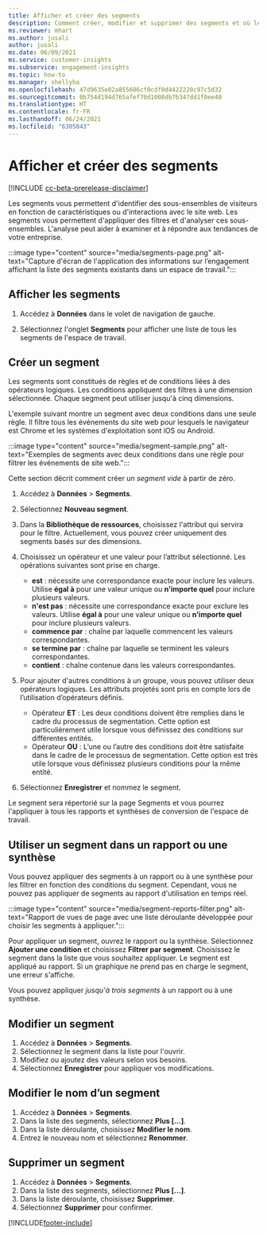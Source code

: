 ```yaml
---
title: Afficher et créer des segments
description: Comment créer, modifier et supprimer des segments et où les utiliser.
ms.reviewer: mhart
ms.author: jusali
author: jusali
ms.date: 06/09/2021
ms.service: customer-insights
ms.subservice: engagement-insights
ms.topic: how-to
ms.manager: shellyha
ms.openlocfilehash: 47d9635e02a855606cf0cdf0d4422220c97c5d32
ms.sourcegitcommit: 0b754d194d765afef70d1008db7b347dd1f0ee40
ms.translationtype: HT
ms.contentlocale: fr-FR
ms.lasthandoff: 06/24/2021
ms.locfileid: "6305843"
---
```

# <a name="view-and-create-segments"></a>Afficher et créer des segments

[!INCLUDE [cc-beta-prerelease-disclaimer](includes/cc-beta-prerelease-disclaimer.md)]

Les segments vous permettent d'identifier des sous-ensembles de visiteurs en fonction de caractéristiques ou d'interactions avec le site web. Les segments vous permettent d'appliquer des filtres et d'analyser ces sous-ensembles. L'analyse peut aider à examiner et à répondre aux tendances de votre entreprise. 

:::image type="content" source="media/segments-page.png" alt-text="Capture d'écran de l'application des informations sur l’engagement affichant la liste des segments existants dans un espace de travail.":::

## <a name="view-segments"></a>Afficher les segments

1. Accédez à **Données** dans le volet de navigation de gauche. 

1. Sélectionnez l'onglet **Segments** pour afficher une liste de tous les segments de l'espace de travail. 

## <a name="create-a-segment"></a>Créer un segment

Les segments sont constitués de règles et de conditions liées à des opérateurs logiques. Les conditions appliquent des filtres à une dimension sélectionnée. Chaque segment peut utiliser jusqu'à cinq dimensions.

L'exemple suivant montre un segment avec deux conditions dans une seule règle. Il filtre tous les événements du site web pour lesquels le navigateur est Chrome et les systèmes d'exploitation sont iOS ou Android.

:::image type="content" source="media/segment-sample.png" alt-text="Exemples de segments avec deux conditions dans une règle pour filtrer les événements de site web.":::

Cette section décrit comment créer un *segment vide* à partir de zéro.

1. Accédez à **Données** > **Segments**.

1. Sélectionnez **Nouveau segment**.

1. Dans la **Bibliothèque de ressources**, choisissez l'attribut qui servira pour le filtre. Actuellement, vous pouvez créer uniquement des segments basés sur des dimensions.

1. Choisissez un opérateur et une valeur pour l’attribut sélectionné. Les opérations suivantes sont prise en charge.
   - **est** : nécessite une correspondance exacte pour inclure les valeurs. Utilise **égal à** pour une valeur unique ou **n'importe quel** pour inclure plusieurs valeurs.
   - **n'est pas** : nécessite une correspondance exacte pour exclure les valeurs. Utilise **égal à** pour une valeur unique ou **n'importe quel** pour inclure plusieurs valeurs.
   - **commence par** : chaîne par laquelle commencent les valeurs correspondantes.
   - **se termine par** : chaîne par laquelle se terminent les valeurs correspondantes.
   - **contient** : chaîne contenue dans les valeurs correspondantes.

1. Pour ajouter d'autres conditions à un groupe, vous pouvez utiliser deux opérateurs logiques. Les attributs projetés sont pris en compte lors de l’utilisation d’opérateurs définis.
   - Opérateur **ET** : Les deux conditions doivent être remplies dans le cadre du processus de segmentation. Cette option est particulièrement utile lorsque vous définissez des conditions sur différentes entités.
   - Opérateur **OU** : L’une ou l’autre des conditions doit être satisfaite dans le cadre de le processus de segmentation. Cette option est très utile lorsque vous définissez plusieurs conditions pour la même entité.

1. Sélectionnez **Enregistrer** et nommez le segment. 

Le segment sera répertorié sur la page Segments et vous pourrez l'appliquer à tous les rapports et synthèses de conversion de l'espace de travail.

## <a name="use-a-segment-in-a-report-or-funnel"></a>Utiliser un segment dans un rapport ou une synthèse

Vous pouvez appliquer des segments à un rapport ou à une synthèse pour les filtrer en fonction des conditions du segment. Cependant, vous ne pouvez pas appliquer de segments au rapport d'utilisation en temps réel.

:::image type="content" source="media/segment-reports-filter.png" alt-text="Rapport de vues de page avec une liste déroulante développée pour choisir les segments à appliquer.":::

Pour appliquer un segment, ouvrez le rapport ou la synthèse. Sélectionnez **Ajouter une condition** et choisissez **Filtrer par segment**. Choisissez le segment dans la liste que vous souhaitez appliquer. Le segment est appliqué au rapport. Si un graphique ne prend pas en charge le segment, une erreur s'affiche.
 
Vous pouvez appliquer *jusqu'à trois segments* à un rapport ou à une synthèse.

## <a name="edit-a-segment"></a>Modifier un segment

1. Accédez à **Données** > **Segments**.
1. Sélectionnez le segment dans la liste pour l'ouvrir. 
1. Modifiez ou ajoutez des valeurs selon vos besoins.
1. Sélectionnez **Enregistrer** pour appliquer vos modifications.

## <a name="change-the-name-of-a-segment"></a>Modifier le nom d’un segment

1. Accédez à **Données** > **Segments**.
1. Dans la liste des segments, sélectionnez **Plus [...]**. 
1. Dans la liste déroulante, choisissez **Modifier le nom**.
1. Entrez le nouveau nom et sélectionnez **Renommer**.

## <a name="delete-a-segment"></a>Supprimer un segment

1. Accédez à **Données** > **Segments**.
1. Dans la liste des segments, sélectionnez **Plus [...]**. 
1. Dans la liste déroulante, choisissez **Supprimer**.
1. Sélectionnez **Supprimer** pour confirmer.

[!INCLUDE[footer-include](../includes/footer-banner.md)]

